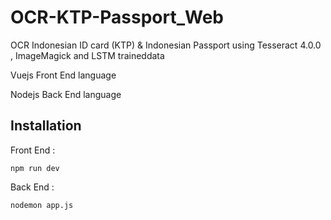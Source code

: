 # OCR-KTP-Passport_Web
OCR Indonesian ID card (KTP) &amp; Indonesian Passport using Tesseract 4.0.0 , ImageMagick and LSTM traineddata

Vuejs Front End language

Nodejs Back End language

## Installation
Front End :
```
npm run dev
```

Back End : 
```
nodemon app.js
```

